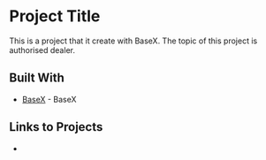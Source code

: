 # Project Title

This is a project that it create with BaseX. The topic of this project is authorised dealer.

## Built With

* [BaseX](http://basex.org/) - BaseX


## Links to Projects

* 
